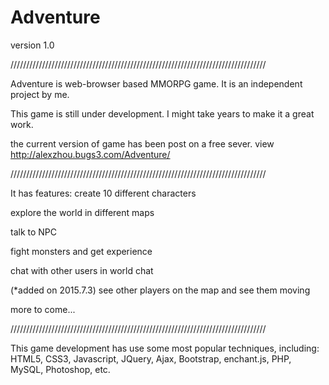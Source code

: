 # Adventure
version 1.0

/////////////////////////////////////////////////////////////////////////////////

Adventure is web-browser based MMORPG game. It is an independent project by me. 

This game is still under development. I might take years to make it a great work.

the current version of game has been post on a free sever.
view http://alexzhou.bugs3.com/Adventure/

/////////////////////////////////////////////////////////////////////////////////

It has features:
  create 10 different characters
  
  explore the world in different maps
  
  talk to NPC
  
  fight monsters and get experience
  
  chat with other users in world chat
  
  (*added on 2015.7.3)
  see other players on the map and see them moving
  
  more to come...
  
  /////////////////////////////////////////////////////////////////////////////////
  
  This game development has use some most popular techniques, including:
  HTML5, CSS3, Javascript, JQuery, Ajax, Bootstrap, enchant.js, PHP, MySQL, Photoshop, etc.
  

